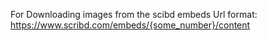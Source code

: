 For Downloading images from the scibd embeds
Url format: https://www.scribd.com/embeds/{some_number}/content